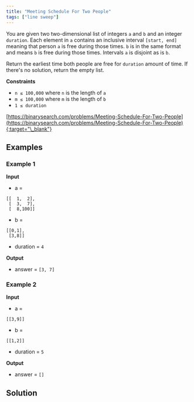 ```yaml
---
title: "Meeting Schedule For Two People"
tags: ["line sweep"]
---
```


You are given two two-dimensional list of integers `a` and `b` and an integer `duration`. Each element in `a` contains an inclusive interval `[start, end]` meaning that person `a` is free during those times. `b` is in the same format and means `b` is free during those times. Intervals `a` is disjoint as is `b`.

Return the earliest time both people are free for `duration` amount of time. If there's no solution, return the empty list.

**Constraints**

- `n ≤ 100,000` where `n` is the length of `a`
- `m ≤ 100,000` where `m` is the length of `b`
- `1 ≤ duration`

[https://binarysearch.com/problems/Meeting-Schedule-For-Two-People](https://binarysearch.com/problems/Meeting-Schedule-For-Two-People){:target="\_blank"}

## Examples

### Example 1

**Input**

- a =

```
[[  1,  2],
 [  3,  7],
 [  8,100]]
```

- b =

```
[[0,1],
 [3,8]]
```

- duration = `4`

**Output**

- answer = `[3, 7]`

### Example 2

**Input**

- a =

```
[[3,9]]
```

- b =

```
[[1,2]]
```

- duration = `5`

**Output**

- answer = `[]`

## Solution

<script src="https://gist.github.com/yaeba/16da7be5123724fcf6eccc25581cef5a.js?file=Meeting-Schedule-For-Two-People.py"></script>
